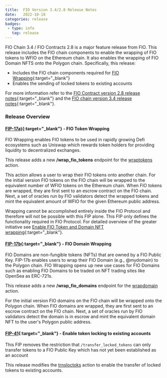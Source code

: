 ```yaml
---
title:  FIO Version 3.4/2.8 Release Notes
date:   2022-10-18
categories: release
badges:
 - type: info
   tag: release
---
```


FIO Chain 3.4 / FIO Contracts 2.8 is a major feature release from FIO. This release includes the FIO chain components to enable the wrapping of FIO tokens to WFIO on the Ethereum chain. It also enables the wrapping of FIO Domain NFTS onto the Polygon chain. Specifically, this release:

* Includes the FIO chain components required for [FIO Wrapping](https://github.com/fioprotocol/fips/blob/master/fip-0017.md){:target="_blank"}
* Enables the sending of locked tokens to existing accounts 

<!--more-->

For more information refer to the [FIO Contract version 2.8 release notes](https://github.com/fioprotocol/fio.contracts/releases){:target="_blank"} and the [FIO chain version 3.4 release notes](https://github.com/fioprotocol/fio/releases/tag/v3.4.0){:target="_blank"}.

### Release Overview

#### [FIP-17a)](https://github.com/fioprotocol/fips/blob/master/fip-0017a.md){:target="_blank"} - FIO Token Wrapping

FIO Wrapping enables FIO tokens to be used in rapidly growing Defi ecosystems such as Uniswap which rewards token holders for providing liquidity to decentralized exchanges.

This release adds a new **/wrap_fio_tokens** endpoint for the [wraptokens](/pages/api/fio-api/#options-wraptokens) action.

This action allows a user to wrap their FIO tokens onto another chain. For the initial version FIO tokens on the FIO chain will be wrapped to the equivalent number of WFIO tokens on the Ethereum chain. When FIO tokens are wrapped, they are first sent to an escrow contract on the FIO chain. Next, a set of oracles run by FIO validators detect the wrapped tokens and mint the equivalent amount of WFIO for the given Ethereum public address.

Wrapping cannot be accomplished entirely inside the FIO Protocol and therefore will not be possible with this FIP alone. This FIP only defines the functionality required in FIO Protocol. For detailed overview of the greater initiative see [Enable FIO Token and Domain NFT wrapping](https://fioprotocol.atlassian.net/wiki/spaces/WP/pages/7012357/Enable+FIO+Token+and+Domain+NFT+wrapping){:target="_blank"}.

#### [FIP-17b](https://github.com/fioprotocol/fips/blob/master/fip-0017b.md){:target="_blank"} - FIO Domain Wrapping

FIO Domains are non-fungible tokens (NFTs) that are owned by a FIO Public Key. FIP-17b enables users to wrap their FIO Domain (e.g., @mydomain) to the Polygon chain. FIO Wrapping opens up new use cases for FIO Domains such as enabling FIO Domains to be traded on NFT trading sites like OpenSea as ERC-721s.

This release adds a new **/wrap_fio_domains** endpoint for the [wrapdomain](/pages/api/fio-api/#options-wrapdomain) action.

For the initial version FIO domains on the FIO chain will be wrapped onto the Polygon chain. When FIO domains are wrapped, they are first sent to an escrow contract on the FIO chain. Next, a set of oracles run by FIO validators detect the domain is in escrow and mint the equivalent domain NFT to the user's Polygon public address.

#### [FIP-41](https://github.com/fioprotocol/fips/blob/master/fip-0041.md){:target="_blank"} - Enable token locking to existing accounts

This FIP removes the restriction that `/transfer_locked_tokens` can only transfer tokens to a FIO Public Key which has not yet been established as an account

This release modifies the [trnsloctoks](/pages/api/fio-api/#options-trnsloctoks) action to enable the transfer of locked tokens to existing accounts.